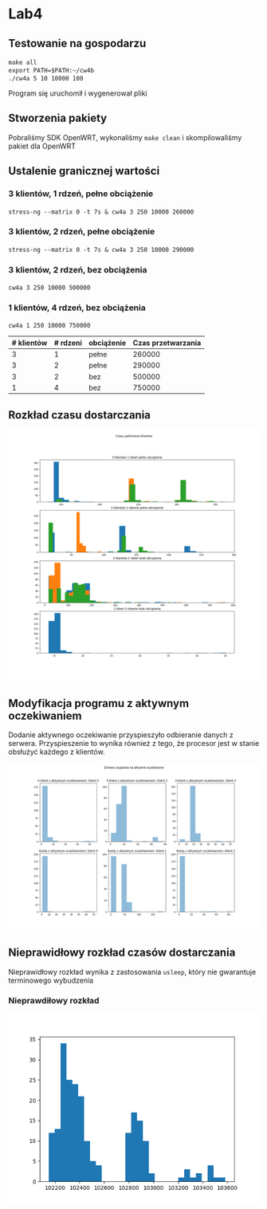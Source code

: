 # Lab4
## Testowanie na gospodarzu
```
make all
export PATH=$PATH:~/cw4b
./cw4a 5 10 10000 100
```

Program się uruchomił i wygenerował pliki

## Stworzenia pakiety

Pobraliśmy SDK OpenWRT, wykonaliśmy `make clean` i skompilowaliśmy pakiet dla OpenWRT

## Ustalenie granicznej wartości

### 3 klientów, 1 rdzeń, pełne obciążenie
`stress-ng --matrix 0 -t 7s & cw4a 3 250 10000 260000`
### 3 klientów, 2 rdzeń, pełne obciążenie
`stress-ng --matrix 0 -t 7s & cw4a 3 250 10000 290000`
### 3 klientów, 2 rdzeń, bez obciążenia
`cw4a 3 250 10000 500000`
### 1 klientów, 4 rdzeń, bez obciążenia
`cw4a 1 250 10000 750000`

|# klientów|# rdzeni|obciążenie|Czas przetwarzania|
| --- | --- | --- | --- |
|3|1|pełne|260000|
|3|2|pełne|290000|
|3|2|bez|500000|
|1|4|bez|750000

## Rozkład czasu dostarczania

![](plots/zad4_hist.png)

## Modyfikacja programu z aktywnym oczekiwaniem

Dodanie aktywnego oczekiwanie przyspieszyło odbieranie danych z serwera. Przyspieszenie to wynika również z tego, że procesor jest w stanie obsłużyć każdego z klientów.

![](plots/zad5_hist.png)

## Nieprawidłowy rozkład czasów dostarczania

Nieprawidłowy rozkład wynika z zastosowania `usleep`, który nie gwarantuje terminowego wybudzenia

### Nieprawdiłowy rozkład

![](plots/zad6_hist.png)
